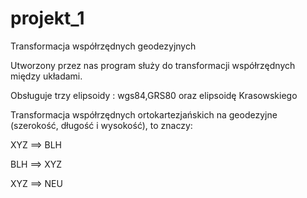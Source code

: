 # projekt_1
Transformacja współrzędnych geodezyjnych

Utworzony przez nas program służy do transformacji współrzędnych
między układami. 

Obsługuje trzy elipsoidy : wgs84,GRS80 oraz elipsoidę Krasowskiego

Transformacja współrzędnych ortokartezjańskich na geodezyjne (szerokość, długość i wysokość), to znaczy:

XYZ ==> BLH

BLH ==> XYZ

XYZ ==> NEU




